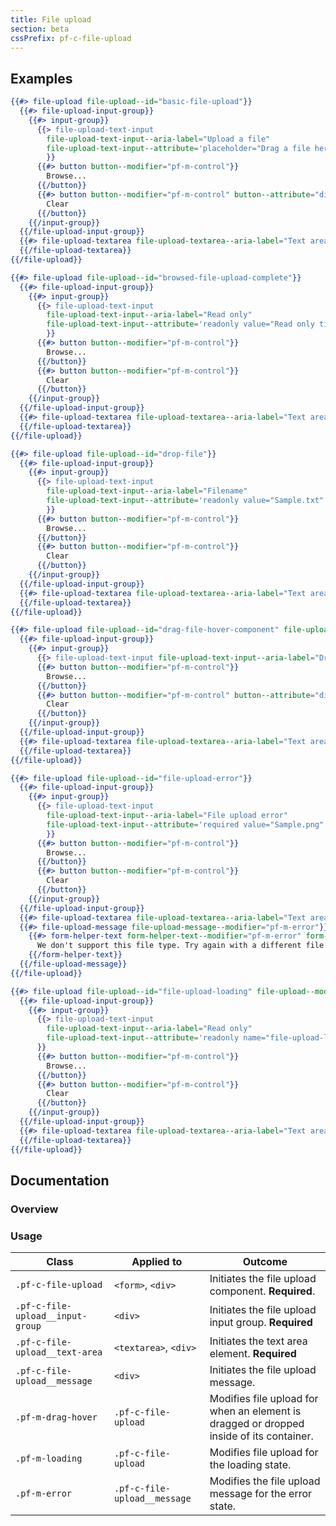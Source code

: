 ```yaml
---
title: File upload
section: beta
cssPrefix: pf-c-file-upload
---
```


## Examples

```hbs title=Basic-file-upload
{{#> file-upload file-upload--id="basic-file-upload"}}
  {{#> file-upload-input-group}}
    {{#> input-group}}
      {{> file-upload-text-input
        file-upload-text-input--aria-label="Upload a file"
        file-upload-text-input--attribute='placeholder="Drag a file here or browse to upload"'
        }}
      {{#> button button--modifier="pf-m-control"}}
        Browse...
      {{/button}}
      {{#> button button--modifier="pf-m-control" button--attribute="disabled"}}
        Clear
      {{/button}}
    {{/input-group}}
  {{/file-upload-input-group}}
  {{#> file-upload-textarea file-upload-textarea--aria-label="Text area empty"}}
  {{/file-upload-textarea}}
{{/file-upload}}
```

```hbs title=Upload-complete-non-editable
{{#> file-upload file-upload--id="browsed-file-upload-complete"}}
  {{#> file-upload-input-group}}
    {{#> input-group}}
      {{> file-upload-text-input
        file-upload-text-input--aria-label="Read only"
        file-upload-text-input--attribute='readonly value="Read only title"'
        }}
      {{#> button button--modifier="pf-m-control"}}
        Browse...
      {{/button}}
      {{#> button button--modifier="pf-m-control"}}
        Clear
      {{/button}}
    {{/input-group}}
  {{/file-upload-input-group}}
  {{#> file-upload-textarea file-upload-textarea--aria-label="Text area empty" file-upload-textarea--attribute='readonly'}}Ssh-Rsa AAh3zJFkzjjakCJialksjfB3zJFkzzAAhhMskjjakCJialksjfB3z89z3zJFkz3 +kzMAjsauoox88aaZXphBx4fczJFkzMAjsauoox88aaZXphBx4fczJFkzMAjsauoox88aaZXphBx4fc
  {{/file-upload-textarea}}
{{/file-upload}}
```

```hbs title=Upload-complete-editable
{{#> file-upload file-upload--id="drop-file"}}
  {{#> file-upload-input-group}}
    {{#> input-group}}
      {{> file-upload-text-input
        file-upload-text-input--aria-label="Filename"
        file-upload-text-input--attribute='readonly value="Sample.txt"'
        }}
      {{#> button button--modifier="pf-m-control"}}
        Browse...
      {{/button}}
      {{#> button button--modifier="pf-m-control"}}
        Clear
      {{/button}}
    {{/input-group}}
  {{/file-upload-input-group}}
  {{#> file-upload-textarea file-upload-textarea--aria-label="Text area empty"}}Ssh-Rsa AAh3zJFkzjjakCJialksjfB3zJFkzzAAhhMskjjakCJialksjfB3z89z3zJFkz3 +kzMAjsauoox88aaZXphBx4fczJFkzMAjsauoox88aaZXphBx4fczJFkzMAjsauoox88aaZXphBx4fc
  {{/file-upload-textarea}}
{{/file-upload}}
```

```hbs title=Drag-file-hover-component
{{#> file-upload file-upload--id="drag-file-hover-component" file-upload--modifier="pf-m-drag-hover"}}
  {{#> file-upload-input-group}}
    {{#> input-group}}
      {{> file-upload-text-input file-upload-text-input--aria-label="Drag or drop a file" file-upload-text-input--attribute='placeholder="Drag a file here or browse to upload"'}}
      {{#> button button--modifier="pf-m-control"}}
        Browse...
      {{/button}}
      {{#> button button--modifier="pf-m-control" button--attribute="disabled"}}
        Clear
      {{/button}}
    {{/input-group}}
  {{/file-upload-input-group}}
  {{#> file-upload-textarea file-upload-textarea--aria-label="Text area empty" file-upload-textarea--attribute='readonly'}}
  {{/file-upload-textarea}}
{{/file-upload}}
```

```hbs title=File-upload-error
{{#> file-upload file-upload--id="file-upload-error"}}
  {{#> file-upload-input-group}}
    {{#> input-group}}
      {{> file-upload-text-input
        file-upload-text-input--aria-label="File upload error"
        file-upload-text-input--attribute='required value="Sample.png" aria-invalid="true"'
        }}
      {{#> button button--modifier="pf-m-control"}}
        Browse...
      {{/button}}
      {{#> button button--modifier="pf-m-control"}}
        Clear
      {{/button}}
    {{/input-group}}
  {{/file-upload-input-group}}
  {{#> file-upload-textarea file-upload-textarea--aria-label="Text area empty"}}{{/file-upload-textarea}}
  {{#> file-upload-message file-upload-message--modifier="pf-m-error"}}
    {{#> form-helper-text form-helper-text--modifier="pf-m-error" form-helper-text--attribute='id="file-upload-error-helper-text" aria-live="polite"'}}
      We don't support this file type. Try again with a different file type.
    {{/form-helper-text}}
  {{/file-upload-message}}
{{/file-upload}}
```

```hbs title=File-upload-loading
{{#> file-upload file-upload--id="file-upload-loading" file-upload--modifier="pf-m-loading"}}
  {{#> file-upload-input-group}}
    {{#> input-group}}
      {{> file-upload-text-input
        file-upload-text-input--aria-label="Read only"
        file-upload-text-input--attribute='readonly name="file-upload-loading" value="Sample.png"'
      }}
      {{#> button button--modifier="pf-m-control"}}
        Browse...
      {{/button}}
      {{#> button button--modifier="pf-m-control"}}
        Clear
      {{/button}}
    {{/input-group}}
  {{/file-upload-input-group}}
  {{#> file-upload-textarea file-upload-textarea--aria-label="Text area empty" file-upload-textarea--HasSpinner="true"}}Ssh-Rsa AAh3zJFkzjjakCJialksjfB3zJFkzzAAhhMskjjakCJialksjfB3z89z3zJFkz3 +kzMAjsauoox88aaZXphBx4fczJFkzMAjsauoox88aaZXphBx4fczJFkzMAjsauoox88aaZXphBx4fc
  {{/file-upload-textarea}}
{{/file-upload}}
```

## Documentation

### Overview

### Usage

| Class | Applied to | Outcome |
| -- | -- | -- |
| `.pf-c-file-upload` | `<form>`, `<div>` | Initiates the file upload component. **Required**. |
| `.pf-c-file-upload__input-group` | `<div>` | Initiates the file upload input group. **Required** |
| `.pf-c-file-upload__text-area` | `<textarea>`, `<div>` | Initiates the text area element. **Required** |
| `.pf-c-file-upload__message` | `<div>` | Initiates the file upload message. |
| `.pf-m-drag-hover` | `.pf-c-file-upload` | Modifies file upload for when an element is dragged or dropped inside of its container. |
| `.pf-m-loading` | `.pf-c-file-upload` | Modifies file upload for the loading state. |
| `.pf-m-error` | `.pf-c-file-upload__message`| Modifies the file upload message for the error state. |
